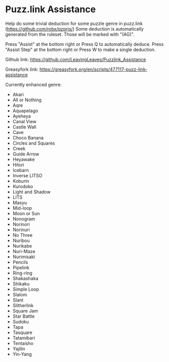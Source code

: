 # Puzz.link Assistance
Help do some trivial deduction for some puzzle genre in puzz.link (https://github.com/robx/pzprjs/)
Some deduction is automatically generated from the ruleset. Those will be marked with "(AG)".

Press "Assist" at the bottom right or Press Q to automatically deduce.
Press "Assist Step" at the bottom right or Press W to make a single deduction.

Github link:
https://github.com/LeavingLeaves/Puzzlink_Assistance

Greasyfork link:
https://greasyfork.org/en/scripts/477117-puzz-link-assistance

Currently enhanced genre:
* Akari
* All or Nothing
* Aqre
* Aquapelago
* Ayeheya
* Canal View
* Castle Wall
* Cave
* Choco Banana
* Circles and Squares
* Creek
* Guide Arrow
* Heyawake
* Hitori
* Icebarn
* Inverse LITSO
* Koburin
* Kurodoko
* Light and Shadow
* LITS
* Masyu
* Mid-loop
* Moon or Sun
* Nonogram
* Norinori
* Norinuri
* No Three
* Nuribou
* Nurikabe
* Nuri-Maze
* Nurimisaki
* Pencils
* Pipelink
* Ring-ring
* Shakashaka
* Shikaku
* Simple Loop
* Slalom
* Slant
* Slitherlink
* Square Jam
* Star Battle
* Sudoku
* Tapa
* Tasquare
* Tatamibari
* Tentaisho
* Yajilin
* Yin-Yang